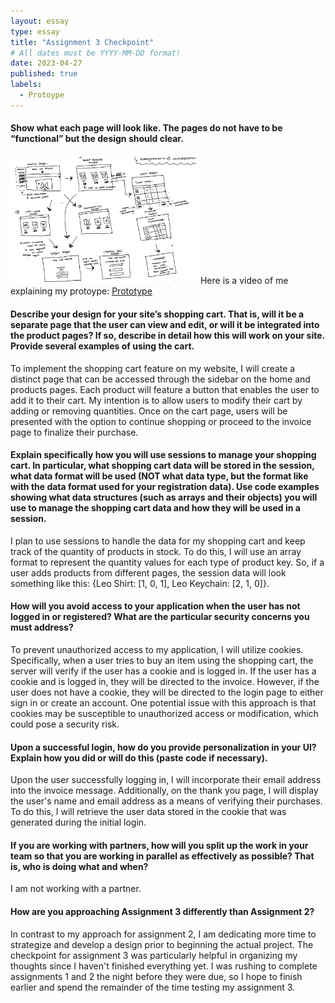 ```yaml
---
layout: essay
type: essay
title: "Assignment 3 Checkpoint"
# All dates must be YYYY-MM-DD format!
date: 2023-04-27
published: true
labels:
  - Protoype
---
```


#### Show what each page will look like. The pages do not have to be “functional” but the design should clear.

<img width="300px" class="rounded float-start pe-4" src="../img/proto.png">
Here is a video of me explaining my protoype: <a href="https://drive.google.com/file/d/1R1hDJ8L3pRs61Ikx6DnLS2oPVycGvhqR/view?usp=sharing">Prototype</a>

#### Describe your design for your site’s shopping cart. That is, will it be a separate page that the user can view and edit, or will it be integrated into the product pages? If so, describe in detail how this will work on your site. Provide several examples of using the cart.

To implement the shopping cart feature on my website, I will create a distinct page that can be accessed through the sidebar on the home and products pages. Each product will feature a button that enables the user to add it to their cart. My intention is to allow users to modify their cart by adding or removing quantities. Once on the cart page, users will be presented with the option to continue shopping or proceed to the invoice page to finalize their purchase.

#### Explain specifically how you will use sessions to manage your shopping cart. In particular, what shopping cart data will be stored in the session, what data format will be used (NOT what data type, but the format like with the data format used for your registration data). Use code examples showing what data structures (such as arrays and their objects) you will use to manage the shopping cart data and how they will be used in a session.

I plan to use sessions to handle the data for my shopping cart and keep track of the quantity of products in stock. To do this, I will use an array format to represent the quantity values for each type of product key. So, if a user adds products from different pages, the session data will look something like this: {Leo Shirt: [1, 0, 1], Leo Keychain: [2, 1, 0]}.

#### How will you avoid access to your application when the user has not logged in or registered? What are the particular security concerns you must address?

To prevent unauthorized access to my application, I will utilize cookies. Specifically, when a user tries to buy an item using the shopping cart, the server will verify if the user has a cookie and is logged in. If the user has a cookie and is logged in, they will be directed to the invoice. However, if the user does not have a cookie, they will be directed to the login page to either sign in or create an account. One potential issue with this approach is that cookies may be susceptible to unauthorized access or modification, which could pose a security risk.

#### Upon a successful login, how do you provide personalization in your UI? Explain how you did or will do this (paste code if necessary).

Upon the user successfully logging in, I will incorporate their email address into the invoice message. Additionally, on the thank you page, I will display the user's name and email address as a means of verifying their purchases. To do this, I will retrieve the user data stored in the cookie that was generated during the initial login.

#### If you are working with partners, how will you split up the work in your team so that you are working in parallel as effectively as possible? That is, who is doing what and when?

I am not working with a partner.

#### How are you approaching Assignment 3 differently than Assignment 2?

In contrast to my approach for assignment 2, I am dedicating more time to strategize and develop a design prior to beginning the actual project. The checkpoint for assignment 3 was particularly helpful in organizing my thoughts since I haven't finished everything yet. I was rushing to complete assignments 1 and 2 the night before they were due, so I hope to finish earlier and spend the remainder of the time testing my assignment 3.
